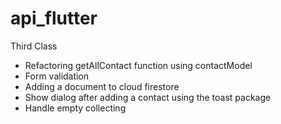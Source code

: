 # api_flutter

Third Class

- Refactoring getAllContact function using contactModel 
- Form validation 
- Adding a document to cloud firestore
- Show dialog after adding a contact using the toast package
- Handle empty collecting 

